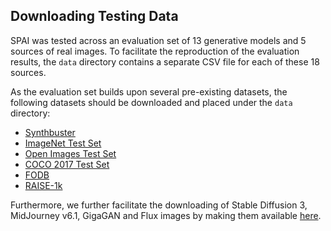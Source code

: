 ## Downloading Testing Data

SPAI was tested across an evaluation set of 13 generative models and 5 sources of real images. 
To facilitate the reproduction of the evaluation results, the `data` directory contains
a separate CSV file for each of these 18 sources.

As the evaluation set builds upon several pre-existing datasets, the following datasets
should be downloaded and placed under the `data` directory:
- [Synthbuster](https://zenodo.org/records/10066460)
- [ImageNet Test Set](https://www.kaggle.com/c/imagenet-object-localization-challenge/data)
- [Open Images Test Set](https://storage.googleapis.com/openimages/web/download_v7.html)
- [COCO 2017 Test Set](https://cocodataset.org/#download)
- [FODB](https://faui1-files.cs.fau.de/public/mmsec/datasets/fodb/)
- [RAISE-1k](https://loki.disi.unitn.it/RAISE/download.html)

Furthermore, we further facilitate the downloading of Stable Diffusion 3, MidJourney v6.1, 
GigaGAN and Flux images by making them available [here](https://drive.google.com/file/d/1no5T89h97TZvAKNCHKt2PQfKZ1UDtbI4/view?usp=sharing). 
